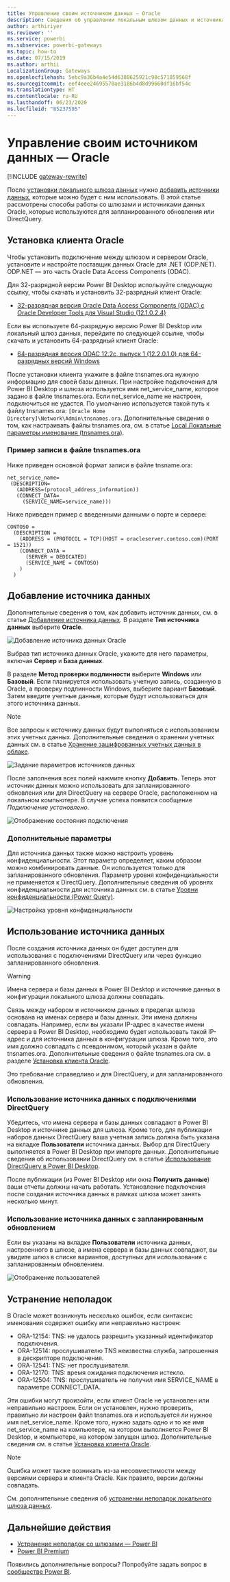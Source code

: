 ```yaml
---
title: Управление своим источником данных — Oracle
description: Сведения об управлении локальным шлюзом данных и источниками, которые к нему относятся.
author: arthiriyer
ms.reviewer: ''
ms.service: powerbi
ms.subservice: powerbi-gateways
ms.topic: how-to
ms.date: 07/15/2019
ms.author: arthii
LocalizationGroup: Gateways
ms.openlocfilehash: 5ebc9a36b4a4e54d6388625921c98c571859568f
ms.sourcegitcommit: eef4eee24695570ae3186b4d8d99660df16bf54c
ms.translationtype: HT
ms.contentlocale: ru-RU
ms.lasthandoff: 06/23/2020
ms.locfileid: "85237595"
---
```

# <a name="manage-your-data-source---oracle"></a>Управление своим источником данных — Oracle

[!INCLUDE [gateway-rewrite](../includes/gateway-rewrite.md)]

После [установки локального шлюза данных](/data-integration/gateway/service-gateway-install) нужно [добавить источники данных](service-gateway-data-sources.md#add-a-data-source), которые можно будет с ним использовать. В этой статье рассмотрены способы работы со шлюзами и источниками данных Oracle, которые используются для запланированного обновления или DirectQuery.

## <a name="install-the-oracle-client"></a>Установка клиента Oracle

Чтобы установить подключение между шлюзом и сервером Oracle, установите и настройте поставщик данных Oracle для .NET (ODP.NET). ODP.NET — это часть Oracle Data Access Components (ODAC).

Для 32-разрядной версии Power BI Desktop используйте следующую ссылку, чтобы скачать и установить 32-разрядный клиент Oracle:

* [32-разрядная версия Oracle Data Access Components (ODAC) с Oracle Developer Tools для Visual Studio (12.1.0.2.4)](https://www.oracle.com/technetwork/topics/dotnet/utilsoft-086879.html)

Если вы используете 64-разрядную версию Power BI Desktop или локальный шлюз данных, перейдите по следующей ссылке, чтобы скачать и установить 64-разрядный клиент Oracle:

* [64-разрядная версия ODAC 12.2c, выпуск 1 (12.2.0.1.0) для 64-разрядных версий Windows](https://www.oracle.com/technetwork/database/windows/downloads/index-090165.html)

После установки клиента укажите в файле tnsnames.ora нужную информацию для своей базы данных. При настройке подключения для Power BI Desktop и шлюза используется имя net_service_name, которое задано в файле tnsnames.ora. Если net_service_name не настроен, подключиться не удастся. По умолчанию используется такой путь к файлу tnsnames.ora: `[Oracle Home Directory]\Network\Admin\tnsnames.ora`. Дополнительные сведения о том, как настраивать файлы tnsnames.ora, см. в статье [Local Локальные параметры именования (tnsnames.ora)](https://docs.oracle.com/cd/B28359_01/network.111/b28317/tnsnames.htm).

### <a name="example-tnsnamesora-file-entry"></a>Пример записи в файле tnsnames.ora

Ниже приведен основной формат записи в файле tnsname.ora:

```
net_service_name=
 (DESCRIPTION=
   (ADDRESS=(protocol_address_information))
   (CONNECT_DATA=
     (SERVICE_NAME=service_name)))
```

Ниже приведен пример с введенными данными о порте и сервере:

```
CONTOSO =
  (DESCRIPTION =
    (ADDRESS = (PROTOCOL = TCP)(HOST = oracleserver.contoso.com)(PORT = 1521))
    (CONNECT_DATA =
      (SERVER = DEDICATED)
      (SERVICE_NAME = CONTOSO)
    )
  )
```

## <a name="add-a-data-source"></a>Добавление источника данных

Дополнительные сведения о том, как добавить источник данных, см. в статье [Добавление источника данных](service-gateway-data-sources.md#add-a-data-source). В разделе **Тип источника данных** выберите **Oracle**.

![Добавление источника данных Oracle](media/service-gateway-onprem-manage-oracle/data-source-oracle.png)

Выбрав тип источника данных Oracle, укажите для него параметры, включая **Сервер** и **База данных**. 

В разделе **Метод проверки подлинности** выберите **Windows** или **Базовый**. Если планируется использовать учетную запись, созданную в Oracle, а проверку подлинности Windows, выберите вариант **Базовый**. Затем введите учетные данные, которые будут использоваться для этого источника данных.

> [!NOTE]
> Все запросы к источнику данных будут выполняться с использованием этих учетных данных. Дополнительные сведения о хранении учетных данных см. в статье [Хранение зашифрованных учетных данных в облаке](service-gateway-data-sources.md#store-encrypted-credentials-in-the-cloud).

![Задание параметров источников данных](media/service-gateway-onprem-manage-oracle/data-source-oracle2.png)

После заполнения всех полей нажмите кнопку **Добавить**. Теперь этот источник данных можно использовать для запланированного обновления или для DirectQuery на сервере Oracle, расположенном на локальном компьютере. В случае успеха появится сообщение *Подключение установлено*.

![Отображение состояния подключения](media/service-gateway-onprem-manage-oracle/datasourcesettings4.png)

### <a name="advanced-settings"></a>Дополнительные параметры

Для источника данных также можно настроить уровень конфиденциальности. Этот параметр определяет, каким образом можно комбинировать данные. Он используется только для запланированного обновления. Параметр уровня конфиденциальности не применяется к DirectQuery. Дополнительные сведения об уровнях конфиденциальности для источника данных см. в статье [Уровни конфиденциальности (Power Query)](https://support.office.com/article/Privacy-levels-Power-Query-CC3EDE4D-359E-4B28-BC72-9BEE7900B540).

![Настройка уровня конфиденциальности](media/service-gateway-onprem-manage-oracle/datasourcesettings9.png)

## <a name="use-the-data-source"></a>Использование источника данных

После создания источника данных он будет доступен для использования с подключениями DirectQuery или через функцию запланированного обновления.

> [!WARNING]
> Имена сервера и базы данных в Power BI Desktop и источнике данных в конфигурации локального шлюза должны совпадать.

Связь между набором и источником данных в пределах шлюза основана на именах сервера и базы данных. Эти имена должны совпадать. Например, если вы указали IP-адрес в качестве имени сервера в Power BI Desktop, необходимо будет использовать такой IP-адрес и для источника данных в конфигурации шлюза. Кроме того, это имя должно совпадать с псевдонимом, который указан в файле tnsnames.ora. Дополнительные сведения о файле tnsnames.ora см. в разделе [Установка клиента Oracle](#install-the-oracle-client).

Это требование справедливо и для DirectQuery, и для запланированного обновления.

### <a name="use-the-data-source-with-directquery-connections"></a>Использование источника данных с подключениями DirectQuery

Убедитесь, что имена сервера и базы данных совпадают в Power BI Desktop и источнике данных для шлюза. Кроме того, для публикации наборов данных DirectQuery ваша учетная запись должна быть указана на вкладке **Пользователи** источника данных. Выбор для DirectQuery выполняется в Power BI Desktop при импорте данных. Дополнительные сведения об использовании DirectQuery см. в статье [Использование DirectQuery в Power BI Desktop](desktop-use-directquery.md).

После публикации (из Power BI Desktop или окна **Получить данные**) ваши отчеты должны начать работать. Установление подключения после создания источника данных в рамках шлюза может занять несколько минут.

### <a name="use-the-data-source-with-scheduled-refresh"></a>Использование источника данных с запланированным обновлением

Если вы указаны на вкладке **Пользователи** источника данных, настроенного в шлюзе, а имена сервера и базы данных совпадают, вы увидите шлюз в списке вариантов, доступных для использования с запланированным обновлением.

![Отображение пользователей](media/service-gateway-onprem-manage-oracle/powerbi-gateway-enterprise-schedule-refresh.png)

## <a name="troubleshooting"></a>Устранение неполадок

В Oracle может возникнуть несколько ошибок, если синтаксис именования содержит ошибку или неправильно настроен:

* ORA-12154: TNS: не удалось разрешить указанный идентификатор подключения.
* ORA-12514: прослушивателю TNS неизвестна служба, запрошенная в дескрипторе подключения.
* ORA-12541: TNS: нет прослушивателя.
* ORA-12170: TNS: время ожидания подключения истекло.
* ORA-12504: TNS: прослушиватель не получил имя SERVICE_NAME в параметре CONNECT_DATA.

Эти ошибки могут произойти, если клиент Oracle не установлен или неправильно настроен. Если он установлен, нужно проверить, правильно ли настроен файл tnsnames.ora и используется ли нужное имя net_service_name. Кроме того, нужно задать одно и то же имя net_service_name на компьютере, на котором выполняется Power BI Desktop, и компьютере, на котором запущен шлюз. Дополнительные сведения см. в статье [Установка клиента Oracle](#install-the-oracle-client).

> [!NOTE]
> Ошибка может также возникать из-за несовместимости между версиями сервера и клиента Oracle. Как правило, версии должны совпадать.

См. дополнительные сведения об [устранении неполадок локального шлюза данных](/data-integration/gateway/service-gateway-tshoot).

## <a name="next-steps"></a>Дальнейшие действия

* [Устранение неполадок со шлюзами — Power BI](service-gateway-onprem-tshoot.md)
* [Power BI Premium](../admin/service-premium-what-is.md)

Появились дополнительные вопросы? Попробуйте задать вопрос в [сообществе Power BI](https://community.powerbi.com/).
